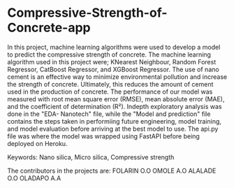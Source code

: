 # Compressive-Strength-of-Concrete-app
In this project, machine learning algorithms were used to develop a model to predict the compressive strength of concrete. The machine learning algorithm used in this project were; KNearest Neighbour, Random Forest Regressor, CatBoost Regressor, and XGBoost Regressor. The use of nano cement is an effective way to minimize environmental pollution and increase the strength of concrete. Ultimately, this reduces the amount of cement used in the production of concrete. The performance of our model was measured with root mean square error (RMSE), mean absolute error (MAE), and the coefficient of determination (R²).
Indepth exploratory analysis was done in the "EDA- Nanotech" file, while the "Model and prediction" file contains the steps taken in performiing future engineering, model training, and model evaluation before arriving at the best model to use.
The api.py file was where the model was wrapped using FastAPI before being deployed on Heroku.

Keywords: Nano silica, Micro silica, Compressive strength

The contributors in the projects are:
FOLARIN O.O
OMOLE A.O
ALALADE O.O
OLADAPO A.A

